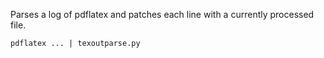 Parses a log of pdflatex and patches each line with a currently processed file.

```
pdflatex ... | texoutparse.py
```

